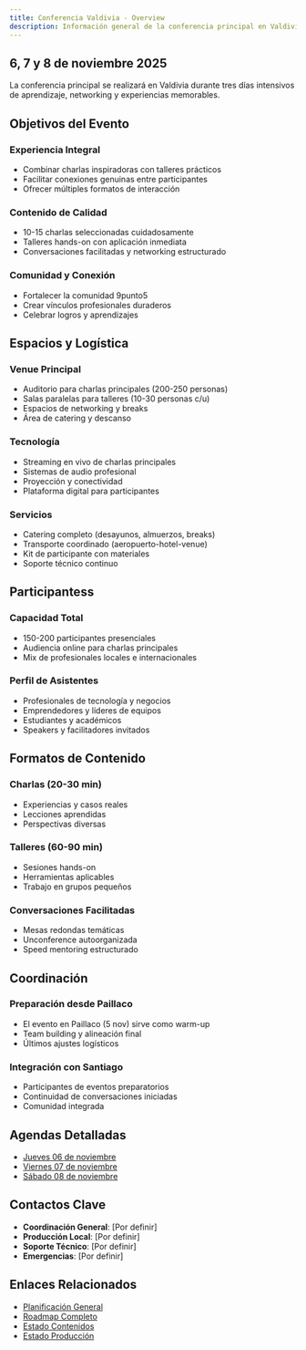 ```yaml
---
title: Conferencia Valdivia - Overview
description: Información general de la conferencia principal en Valdivia (6-8 noviembre)
---
```



## 6, 7 y 8 de noviembre 2025

La conferencia principal se realizará en Valdivia durante tres días intensivos de aprendizaje, networking y experiencias memorables.

## Objetivos del Evento

### Experiencia Integral

- Combinar charlas inspiradoras con talleres prácticos
- Facilitar conexiones genuinas entre participantes
- Ofrecer múltiples formatos de interacción

### Contenido de Calidad

- 10-15 charlas seleccionadas cuidadosamente
- Talleres hands-on con aplicación inmediata
- Conversaciones facilitadas y networking estructurado

### Comunidad y Conexión

- Fortalecer la comunidad 9punto5
- Crear vínculos profesionales duraderos
- Celebrar logros y aprendizajes

## Espacios y Logística

### Venue Principal

- Auditorio para charlas principales (200-250 personas)
- Salas paralelas para talleres (10-30 personas c/u)
- Espacios de networking y breaks
- Área de catering y descanso

### Tecnología

- Streaming en vivo de charlas principales
- Sistemas de audio profesional
- Proyección y conectividad
- Plataforma digital para participantes

### Servicios

- Catering completo (desayunos, almuerzos, breaks)
- Transporte coordinado (aeropuerto-hotel-venue)
- Kit de participante con materiales
- Soporte técnico continuo

## Participantess

### Capacidad Total

- 150-200 participantes presenciales
- Audiencia online para charlas principales
- Mix de profesionales locales e internacionales

### Perfil de Asistentes

- Profesionales de tecnología y negocios
- Emprendedores y líderes de equipos
- Estudiantes y académicos
- Speakers y facilitadores invitados

## Formatos de Contenido

### Charlas (20-30 min)

- Experiencias y casos reales
- Lecciones aprendidas
- Perspectivas diversas

### Talleres (60-90 min)

- Sesiones hands-on
- Herramientas aplicables
- Trabajo en grupos pequeños

### Conversaciones Facilitadas

- Mesas redondas temáticas
- Unconference autoorganizada
- Speed mentoring estructurado

## Coordinación

### Preparación desde Paillaco

- El evento en Paillaco (5 nov) sirve como warm-up
- Team building y alineación final
- Últimos ajustes logísticos

### Integración con Santiago

- Participantes de eventos preparatorios
- Continuidad de conversaciones iniciadas
- Comunidad integrada

## Agendas Detalladas

- [Jueves 06 de noviembre](/eventos/valdivia/agenda/jueves-06)
- [Viernes 07 de noviembre](/eventos/valdivia/agenda/viernes-07)
- [Sábado 08 de noviembre](/eventos/valdivia/agenda/sabado-08)

## Contactos Clave

- **Coordinación General**: [Por definir]
- **Producción Local**: [Por definir]  
- **Soporte Técnico**: [Por definir]
- **Emergencias**: [Por definir]

## Enlaces Relacionados

- [Planificación General](/planificacion/overview)
- [Roadmap Completo](/planificacion/roadmap)
- [Estado Contenidos](/areas/contenidos/overview)
- [Estado Producción](/areas/experiencia-produccion/overview)